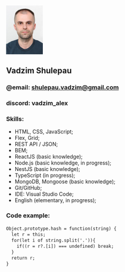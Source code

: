 <img src="./photo.jpg" width=100 alt="photo">   

## Vadzim Shulepau 
### @email: shulepau.vadzim@gmail.com
### discord: vadzim_alex

### **Skills:**
- HTML, CSS, JavaScript;
- Flex, Grid;
- REST API / JSON;
- BEM;
- ReactJS (basic knowledge);
- Node.js (basic knowledge, in progress);
- NestJS (basic knowledge);
- TypeScript (in progress);
- MongoDB, Mongoose (basic knowledge);
- Git/GitHub;
- IDE: Visual Studio Code;
- English (elementary, in progress);
  
### Code example:

```
Object.prototype.hash = function(string) {  
  let r = this;  
  for(let i of string.split('.')){  
    if((r = r?.[i]) === undefined) break;  
  }  
  return r;  
}  
```
